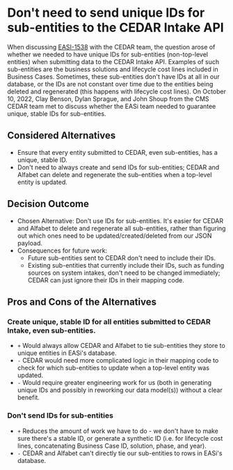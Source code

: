 # Don't need to send unique IDs for sub-entities to the CEDAR Intake API

When discussing [EASI-1538](https://jiraent.cms.gov/browse/EASI-1538) with the CEDAR team, the question arose of whether we needed to have unique IDs for sub-entities (non-top-level entities) when submitting data to the CEDAR Intake API. Examples of such sub-entities are the business solutions and lifecycle cost lines included in Business Cases. Sometimes, these sub-entities don't have IDs at all in our database, or the IDs are not constant over time due to the entities being deleted and regenerated (this happens with lifecycle cost lines). On October 10, 2022, Clay Benson, Dylan Sprague, and John Shoup from the CMS CEDAR team met to discuss whether the EASi team needed to guarantee unique, stable IDs for sub-entities.

## Considered Alternatives

* Ensure that every entity submitted to CEDAR, even sub-entities, has a unique, stable ID.
* Don't need to always create and send IDs for sub-entities; CEDAR and Alfabet can delete and regenerate the sub-entities when a top-level entity is updated.

## Decision Outcome

* Chosen Alternative: Don't use IDs for sub-entities. It's easier for CEDAR and Alfabet to delete and regenerate all sub-entities, rather than figuring out which ones need to be updated/created/deleted from our JSON payload.
* Consequences for future work:
  * Future sub-entities sent to CEDAR don't need to include their IDs.
  * Existing sub-entities that currently include their IDs, such as funding sources on system intakes, don't need to be changed immediately; CEDAR can just ignore their IDs in their mapping code.

## Pros and Cons of the Alternatives

### Create unique, stable ID for all entities submitted to CEDAR Intake, even sub-entities.

* `+` Would always allow CEDAR and Alfabet to tie sub-entities they store to unique entities in EASi's database.
* `-` CEDAR would need more complicated logic in their mapping code to check for which sub-entities to update when a top-level entity was updated.
* `-` Would require greater engineering work for us (both in generating unique IDs and possibly in reworking our data model(s)) without a clear benefit.

### Don't send IDs for sub-entities
* `+` Reduces the amount of work we have to do - we don't have to make sure there's a stable ID, or generate a synthetic ID (i.e. for lifecycle cost lines, concatenating Business Case ID, solution, phase, and year).
* `-` CEDAR and Alfabet can't directly tie our sub-entities to rows in EASi's database. 
